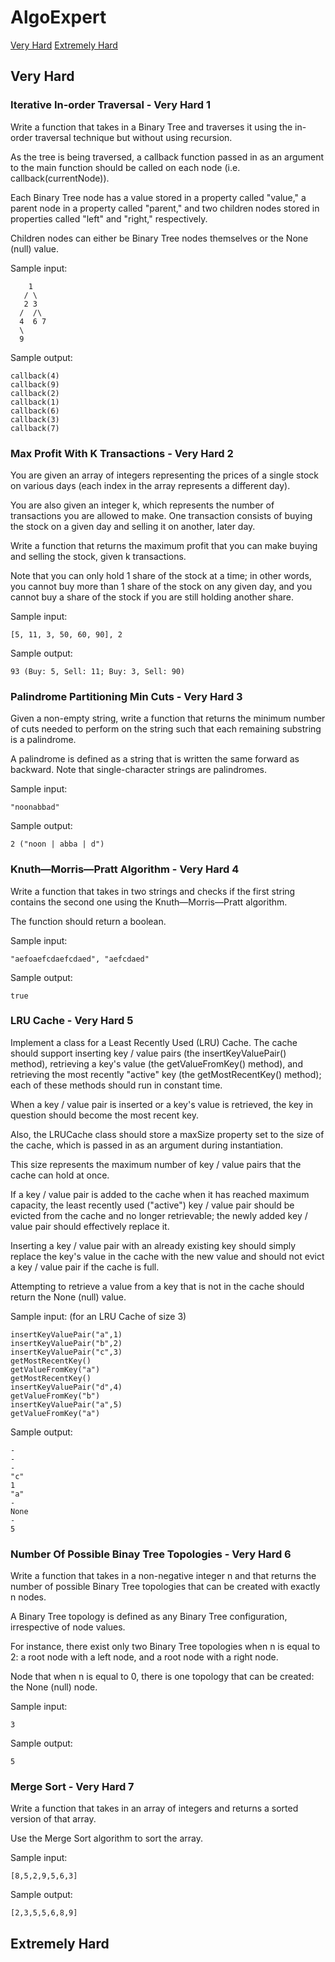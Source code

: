 # AlgoExpert

[Very Hard](#very-hard)
[Extremely Hard](#extremely-hard)

## Very Hard

### Iterative In-order Traversal - Very Hard 1
Write a function that takes in a Binary Tree and traverses it using the in-order traversal technique but without using recursion. 

As the tree is being traversed, a callback function passed in as an argument to the main function should be called on each node (i.e. callback(currentNode)). 

Each Binary Tree node has a value stored in a property called "value," a parent node in a property called "parent," and two children nodes stored in properties called "left" and "right," respectively. 

Children nodes can either be Binary Tree nodes themselves or the None (null) value.

Sample input:
```
    1
   / \
   2 3
  /  /\
  4  6 7
  \
  9
```
Sample output:
```
callback(4)
callback(9)
callback(2)
callback(1)
callback(6)
callback(3)
callback(7)
```

### Max Profit With K Transactions - Very Hard 2
You are given an array of integers representing the prices of a single stock on various days (each index in the array represents a different day). 

You are also given an integer k, which represents the number of transactions you are allowed to make. One transaction consists of buying the stock on a given day and selling it on another, later day. 

Write a function that returns the maximum profit that you can make buying and selling the stock, given k transactions. 

Note that you can only hold 1 share of the stock at a time; in other words, you cannot buy more than 1 share of the stock on any given day, and you cannot buy a share of the stock if you are still holding another share.

Sample input: 
```
[5, 11, 3, 50, 60, 90], 2
```
Sample output: 
```
93 (Buy: 5, Sell: 11; Buy: 3, Sell: 90)
```
### Palindrome Partitioning Min Cuts - Very Hard 3
Given a non-empty string, write a function that returns the minimum number of cuts needed to perform on the string such that each remaining substring is a palindrome. 

A palindrome is defined as a string that is written the same forward as backward. Note that single-character strings are palindromes.

Sample input: 
```
"noonabbad"
```
Sample output: 
```
2 ("noon | abba | d")
```
### Knuth—Morris—Pratt Algorithm - Very Hard 4
Write a function that takes in two strings and checks if the first string contains the second one using the Knuth—Morris—Pratt algorithm. 

The function should return a boolean.

Sample input: 
```
"aefoaefcdaefcdaed", "aefcdaed"
```
Sample output: 
```
true
```
### LRU Cache - Very Hard 5
Implement a class for a Least Recently Used (LRU) Cache. The cache should support inserting key / value pairs (the insertKeyValuePair() method), retrieving a key's value (the getValueFromKey() method), and retrieving the most recently "active" key (the getMostRecentKey() method); each of these methods should run in constant time. 

When a key / value pair is inserted or a key's value is retrieved, the key in question should become the most recent key. 

Also, the LRUCache class should store a maxSize property set to the size of the cache, which is passed in as an argument during instantiation. 

This size represents the maximum number of key / value pairs that the cache can hold at once. 

If a key / value pair is added to the cache when it has reached maximum capacity, the least recently used ("active") key / value pair should be evicted from the cache and no longer retrievable; the newly added key / value pair should effectively replace it. 

Inserting a key / value pair with an already existing key should simply replace the key's value in the cache with the new value and should not evict a key / value pair if the cache is full. 

Attempting to retrieve a value from a key that is not in the cache should return the None (null) value.

Sample input: (for an LRU Cache of size 3)
```
insertKeyValuePair("a",1)
insertKeyValuePair("b",2)
insertKeyValuePair("c",3)
getMostRecentKey()
getValueFromKey("a")
getMostRecentKey()
insertKeyValuePair("d",4)
getValueFromKey("b")
insertKeyValuePair("a",5)
getValueFromKey("a")
```
Sample output:
```
-
-
-
"c"
1
"a"
-
None
-
5
```

### Number Of Possible Binay Tree Topologies - Very Hard 6
Write a function that takes in a non-negative integer n and that returns the number of possible Binary Tree topologies that can be created with exactly n nodes. 

A Binary Tree topology is defined as any Binary Tree configuration, irrespective of node values. 

For instance, there exist only two Binary Tree topologies when n is equal to 2: a root node with a left node, and a root node with a right node. 

Node that when n is equal to 0, there is one topology that can be created: the None (null) node.

Sample input:
```
3
```
Sample output:
```
5
```

### Merge Sort - Very Hard 7
Write a function that takes in an array of integers and returns a sorted version of that array. 

Use the Merge Sort algorithm to sort the array.

Sample input:
```
[8,5,2,9,5,6,3]
```
Sample output:
```
[2,3,5,5,6,8,9]
```

## Extremely Hard


